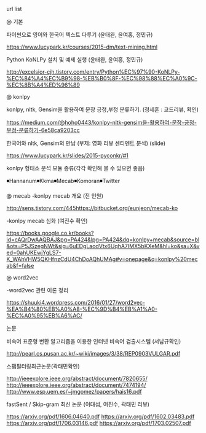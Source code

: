 url list

@ 기본

파이썬으로 영어와 한국어 텍스트 다루기 (윤태완, 윤여홍, 정민규)

https://www.lucypark.kr/courses/2015-dm/text-mining.html

Python KoNLPy 설치 및 예제 실행 (윤태완, 윤여홍, 정민규)

http://excelsior-cjh.tistory.com/entry/Python%EC%97%90-KoNLPy-%EC%84%A4%EC%B9%98-%EB%B0%8F-%EC%98%88%EC%A0%9C-%EC%8B%A4%ED%96%89



@ konlpy

konlpy, nltk, Gensim을 활용하여 문장 긍정,부정 분류하기. (정세훈 : 코드리뷰, 확인)

https://medium.com/@hoho0443/konlpy-nltk-gensim을-활용하여-문장-긍정-부정-분류하기-6e58ca9203cc

한국어와 nltk, Gensim의 만남 (부제: 영화 리뷰 센티멘트 분석) (slide)

https://www.lucypark.kr/slides/2015-pyconkr/#1



konlpy 형태소 분석 모듈 종류(각각 확인해 볼 수 있으면 좋음)

◾Hannanum◾Kkma◾Mecab◾Komoran◾Twitter



@ mecab
-konlpy mecab 개요 (전 인원)

http://sens.tistory.com/445https://bitbucket.org/eunjeon/mecab-ko

-konlpy mecab 심화 (여진수 확인)

https://books.google.co.kr/books?id=cAQrDwAAQBAJ&pg=PA424&lpg=PA424&dq=konlpy+mecab&source=bl&ots=P5JSzegNWt&sig=6uEDgLaodVtx6UqhA7IMX5bKXeM&hl=ko&sa=X&ved=0ahUKEwjYgLS7-K_WAhVHW5QKHfnzCdU4ChDoAQhUMAg#v=onepage&q=konlpy%20mecab&f=false


@ word2vec

-word2vec 관련 이론 정리

https://shuuki4.wordpress.com/2016/01/27/word2vec-%EA%B4%80%EB%A0%A8-%EC%9D%B4%EB%A1%A0-%EC%A0%95%EB%A6%AC/



논문

비속어 표준형 변환 알고리즘을 이용한 인터넷 비속어 검출시스템 (서남규확인)

http://pearl.cs.pusan.ac.kr/~wiki/images/3/38/REP0903VULGAR.pdf


스팸필터링최근논문(곽태민확인)

http://ieeexplore.ieee.org/abstract/document/7820655/
http://ieeexplore.ieee.org/abstract/document/7474194/
http://www.esp.uem.es/~jmgomez/papers/hais16.pdf

fastSent / Skip-gram 최신 논문 (이대섭, 여진수, 곽태민 리뷰)

https://arxiv.org/pdf/1606.04640.pdf
https://arxiv.org/pdf/1602.03483.pdf
https://arxiv.org/pdf/1706.03146.pdf
https://arxiv.org/pdf/1703.02507.pdf

